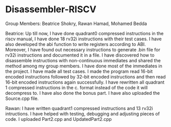 # Disassembler-RISCV

Group Members:
Beatrice Shokry,
Rawan Hamad,
Mohamed Bedda


Beatrice: Up till now, I have done quadrant0 compressed instructions in the riscv manual, I have done 18 rv32i instructions with their test cases. I have also developed the abi function to write registers according to ABI. Moreover, I have found out necessary instructions to generate .bin file for rv32i instructions and documented it in a file. I have discovered how to disassemble instructions with non-continuous immediates and shared the method among my group members. I have done most of the immediates in the project. I have made all test cases. I made the program read 16-bit encoded instructions followed by 32-bit encoded instructions and then read 16-bit encoded instructions again successfully. I have rewritten all quadrant 1 compressed instructions in the c. format instead of the code it will decompress to. I have also done the bonus part. I have also uploaded the Source.cpp file.


Rawan: I have written quadrant1 compressed instructions and 13 rv32i intructions. I have helped with testing, debugging and adjusting pieces of code. I uploaded Part2.cpp and UpdatedPart2.cpp 
